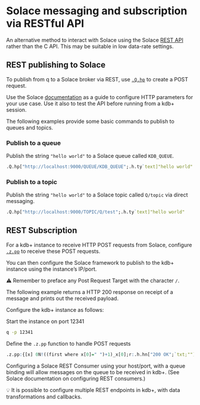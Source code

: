 # Solace messaging and subscription via RESTful API

An alternative method to interact with Solace using the Solace [REST API](https://docs.solace.com/Open-APIs-Protocols/REST-get-start.htm) rather than the C API. 
This may be suitable in low data-rate settings.


## REST publishing to Solace

To publish from q to a Solace broker via REST, use [`.Q.hp`](http://code.kx.com/q//ref/dotq.md#hp-http-post) to create a POST request.

Use the Solace [documentation](https://docs.solace.com/Open-APIs-Protocols/REST-get-start.htm) as a guide to configure HTTP parameters for your use case. Use it also to test the API before running from a kdb+ session.

The following examples provide some basic commands to publish to queues and topics.


### Publish to a queue

Publish the string `"hello world"` to a Solace queue called `KDB_QUEUE`.

```q
.Q.hp["http://localhost:9000/QUEUE/KDB_QUEUE";.h.ty`text]"hello world"
```


### Publish to a topic

Publish the string `"hello world"` to a Solace topic called `Q/topic` via direct messaging.

```q
.Q.hp["http://localhost:9000/TOPIC/Q/test";.h.ty`text]"hello world"
```


## REST Subscription

For a kdb+ instance to receive HTTP POST requests from Solace, configure [`.z.pp`](http://code.kx.com/q/ref/dotz.md#zpp-http-post) to receive these POST requests.

You can then configure the Solace framework to publish to the kdb+ instance using the instance’s IP/port. 

:warning: Remember to preface any Post Request Target with the character `/`.


The following example returns a HTTP 200 response on receipt of a message and prints out the received payload. 

Configure the kdb+ instance as follows:

Start the instance on port 12341

```bash
q -p 12341
```

Define the `.z.pp` function to handle POST requests

```q
.z.pp:{[x] 0N!((first where x[0]=" ")+1)_x[0];r:.h.hn["200 OK";`txt;""];r}
```

Configuring a Solace REST Consumer using your host/port, with a queue binding will allow messages on the queue to be received in kdb+. (See Solace documentation on configuring REST consumers.)

:bulb: It is possible to configure multiple REST endpoints in kdb+, with data transformations and callbacks.


